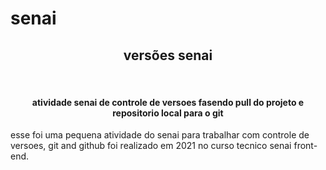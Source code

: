# senai
<h2 align=center>versões senai</h2></br>

<img src="">

<h4 align=center>atividade senai de controle de versoes fasendo pull do projeto e repositorio local para o git </h4>
<p> esse foi uma pequena atividade do senai para trabalhar com controle de versoes, git and github foi realizado em 2021 no curso tecnico senai front-end. </p>



